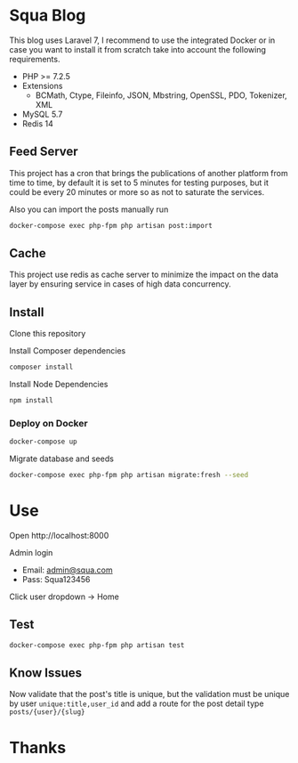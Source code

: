 # Squa Blog

This blog uses Laravel 7, I recommend to use the integrated Docker or in case you want to install it from scratch take into account the following requirements.

- PHP >= 7.2.5
- Extensions
    - BCMath, Ctype, Fileinfo, JSON, Mbstring, OpenSSL, PDO, Tokenizer, XML
- MySQL 5.7
- Redis 14

## Feed Server

This project has a cron that brings the publications of another platform from time to time, by default it is set to 5 minutes for testing purposes, but it could be every 20 minutes or more so as not to saturate the services.

Also you can import the posts manually run

```bash
docker-compose exec php-fpm php artisan post:import
```

## Cache
This project use redis as cache server to minimize the impact on the data layer by ensuring service in cases of high data concurrency.  

## Install

Clone this repository

Install Composer dependencies
```bash
composer install
```
Install Node Dependencies 
```bash
npm install
```

### Deploy on Docker
```bash
docker-compose up
```

Migrate database and seeds

```bash
docker-compose exec php-fpm php artisan migrate:fresh --seed
```

# Use

Open http://localhost:8000

Admin login
   - Email: admin@squa.com
   - Pass: Squa123456

Click user dropdown -> Home

## Test

```bash
docker-compose exec php-fpm php artisan test
```

## Know Issues

Now validate that the post's title is unique, but the validation must be unique by user `unique:title,user_id` and add a route for the post detail type `posts/{user}/{slug}` 

# Thanks
